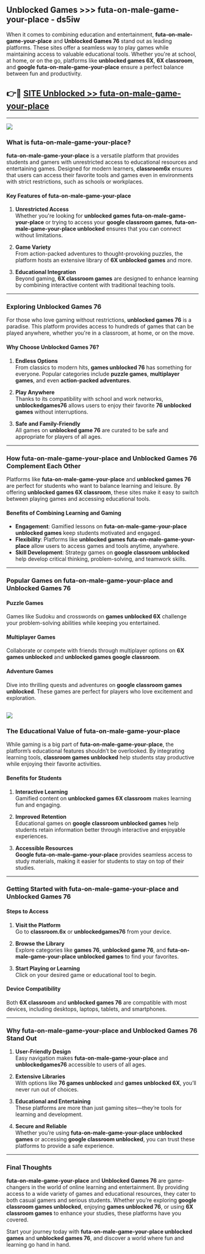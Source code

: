 ## Unblocked Games >>> futa-on-male-game-your-place - ds5iw 

When it comes to combining education and entertainment, **futa-on-male-game-your-place** and **Unblocked Games 76** stand out as leading platforms. These sites offer a seamless way to play games while maintaining access to valuable educational tools. Whether you're at school, at home, or on the go, platforms like **unblocked games 6X**, **6X classroom**, and **google futa-on-male-game-your-place** ensure a perfect balance between fun and productivity.
## 👉🔴 [SITE Unblocked >> futa-on-male-game-your-place](http://premium.freeplayer.one?title=futa-on-male-game-your-place&ref=22JU)
---
<a href="http://premium.freeplayer.one?title=futa-on-male-game-your-place&ref=22JU/"><img src="https://github.com/user-attachments/assets/438f12ca-57a4-47a3-8ead-c64da593a1e5"/></a>
### What is futa-on-male-game-your-place?  

**futa-on-male-game-your-place** is a versatile platform that provides students and gamers with unrestricted access to educational resources and entertaining games. Designed for modern learners, **classroom6x** ensures that users can access their favorite tools and games even in environments with strict restrictions, such as schools or workplaces.  

#### Key Features of futa-on-male-game-your-place  

1. **Unrestricted Access**  
   Whether you're looking for **unblocked games futa-on-male-game-your-place** or trying to access your **google classroom games**, **futa-on-male-game-your-place unblocked** ensures that you can connect without limitations.  

2. **Game Variety**  
   From action-packed adventures to thought-provoking puzzles, the platform hosts an extensive library of **6X unblocked games** and more.  

3. **Educational Integration**  
   Beyond gaming, **6X classroom games** are designed to enhance learning by combining interactive content with traditional teaching tools.  



---

### Exploring Unblocked Games 76  

For those who love gaming without restrictions, **unblocked games 76** is a paradise. This platform provides access to hundreds of games that can be played anywhere, whether you're in a classroom, at home, or on the move.  

#### Why Choose Unblocked Games 76?  

1. **Endless Options**  
   From classics to modern hits, **games unblocked 76** has something for everyone. Popular categories include **puzzle games**, **multiplayer games**, and even **action-packed adventures**.  

2. **Play Anywhere**  
   Thanks to its compatibility with school and work networks, **unblockedgames76** allows users to enjoy their favorite **76 unblocked games** without interruptions.  

3. **Safe and Family-Friendly**  
   All games on **unblocked game 76** are curated to be safe and appropriate for players of all ages.  

---

### How futa-on-male-game-your-place and Unblocked Games 76 Complement Each Other  

Platforms like **futa-on-male-game-your-place** and **unblocked games 76** are perfect for students who want to balance learning and leisure. By offering **unblocked games 6X classroom**, these sites make it easy to switch between playing games and accessing educational tools.  

#### Benefits of Combining Learning and Gaming  

- **Engagement**: Gamified lessons on **futa-on-male-game-your-place unblocked games** keep students motivated and engaged.  
- **Flexibility**: Platforms like **unblocked games futa-on-male-game-your-place** allow users to access games and tools anytime, anywhere.  
- **Skill Development**: Strategy games on **google classroom unblocked** help develop critical thinking, problem-solving, and teamwork skills.  

---

### Popular Games on futa-on-male-game-your-place and Unblocked Games 76  

#### Puzzle Games  

Games like Sudoku and crosswords on **games unblocked 6X** challenge your problem-solving abilities while keeping you entertained.  

#### Multiplayer Games  

Collaborate or compete with friends through multiplayer options on **6X games unblocked** and **unblocked games google classroom**.  

#### Adventure Games  

Dive into thrilling quests and adventures on **google classroom games unblocked**. These games are perfect for players who love excitement and exploration.  

<a href="http://download.freeplayer.one?title=futa-on-male-game-your-place&ref=23D/"><img src="https://github.com/user-attachments/assets/fe0c3e91-c8e1-489c-acf0-e2f614c12fb8"/></a>
---

### The Educational Value of futa-on-male-game-your-place  

While gaming is a big part of **futa-on-male-game-your-place**, the platform’s educational features shouldn’t be overlooked. By integrating learning tools, **classroom games unblocked** help students stay productive while enjoying their favorite activities.  

#### Benefits for Students  

1. **Interactive Learning**  
   Gamified content on **unblocked games 6X classroom** makes learning fun and engaging.  

2. **Improved Retention**  
   Educational games on **google classroom unblocked games** help students retain information better through interactive and enjoyable experiences.  

3. **Accessible Resources**  
   **Google futa-on-male-game-your-place** provides seamless access to study materials, making it easier for students to stay on top of their studies.  

---

### Getting Started with futa-on-male-game-your-place and Unblocked Games 76  

#### Steps to Access  

1. **Visit the Platform**  
   Go to **classroom.6x** or **unblockedgames76** from your device.  

2. **Browse the Library**  
   Explore categories like **games 76**, **unblocked game 76**, and **futa-on-male-game-your-place unblocked games** to find your favorites.  

3. **Start Playing or Learning**  
   Click on your desired game or educational tool to begin.  

#### Device Compatibility  

Both **6X classroom** and **unblocked games 76** are compatible with most devices, including desktops, laptops, tablets, and smartphones.  

---

### Why futa-on-male-game-your-place and Unblocked Games 76 Stand Out  

1. **User-Friendly Design**  
   Easy navigation makes **futa-on-male-game-your-place** and **unblockedgames76** accessible to users of all ages.  

2. **Extensive Libraries**  
   With options like **76 games unblocked** and **games unblocked 6X**, you’ll never run out of choices.  

3. **Educational and Entertaining**  
   These platforms are more than just gaming sites—they’re tools for learning and development.  

4. **Secure and Reliable**  
   Whether you’re using **futa-on-male-game-your-place unblocked games** or accessing **google classroom unblocked**, you can trust these platforms to provide a safe experience.  

---

### Final Thoughts  

**futa-on-male-game-your-place** and **Unblocked Games 76** are game-changers in the world of online learning and entertainment. By providing access to a wide variety of games and educational resources, they cater to both casual gamers and serious students. Whether you’re exploring **google classroom games unblocked**, enjoying **games unblocked 76**, or using **6X classroom games** to enhance your studies, these platforms have you covered.  

Start your journey today with **futa-on-male-game-your-place unblocked games** and **unblocked games 76**, and discover a world where fun and learning go hand in hand.  